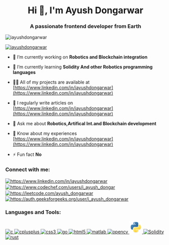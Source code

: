</body><h1 align="center">Hi 👋, I'm Ayush Dongarwar</h1>
<h3 align="center">A passionate frontend developer from Earth</h3>

<p align="left"> <img src="https://komarev.com/ghpvc/?username=iayushdongarwar&label=Profile%20views&color=0e75b6&style=flat" alt="iayushdongarwar" /> </p>

<p align="left"> <a href="https://github.com/ryo-ma/github-profile-trophy"><img src="https://github-profile-trophy.vercel.app/?username=iayushdongarwar" alt="iayushdongarwar" /></a> </p>

- 🔭 I’m currently working on **Robotics and Blockchain integration**

- 🌱 I’m currently learning **Solidity And other Robotics programming languages**

- 👨‍💻 All of my projects are available at [https://www.linkedin.com/in/iayushdongarwar](https://www.linkedin.com/in/iayushdongarwar)

- 📝 I regularly write articles on [https://www.linkedin.com/in/iayushdongarwar](https://www.linkedin.com/in/iayushdongarwar)

- 💬 Ask me about **Robotics,Artifical Int.and Blockchain development**

- 📄 Know about my experiences [https://www.linkedin.com/in/iayushdongarwar](https://www.linkedin.com/in/iayushdongarwar)

- ⚡ Fun fact **No**

<h3 align="left">Connect with me:</h3>
<p align="left">
<a href="https://linkedin.com/in/https://www.linkedin.com/in/iayushdongarwar" target="blank"><img align="center" src="https://imgs.search.brave.com/uGDtHsxME6trYi3Pg1IQoYBs0ZNStLg4fOwcz9gYrwo/rs:fit:860:0:0/g:ce/aHR0cHM6Ly91cGxv/YWQud2lraW1lZGlh/Lm9yZy93aWtpcGVk/aWEvY29tbW9ucy9j/L2NhL0xpbmtlZElu/X2xvZ29faW5pdGlh/bHMucG5n" alt="https://www.linkedin.com/in/iayushdongarwar" height="30" width="40" /></a>
<a href="https://www.codechef.com/users/https://www.codechef.com/users/i_ayush_dongar" target="blank"><img align="center" src="https://imgs.search.brave.com/-OhM3dvARaIG9AWhWzMtWkF7x6ZIUxNVAagbpDzQc6U/rs:fit:860:0:0/g:ce/aHR0cHM6Ly9jZG4t/MS53ZWJjYXRhbG9n/LmlvL2NhdGFsb2cv/Y29kZWNoZWYvY29k/ZWNoZWYtaWNvbi1m/aWxsZWQtMjU2LnBu/Zz92PTE2NzU1OTY1/MjI2MzE" alt="https://www.codechef.com/users/i_ayush_dongar" height="30" width="40" /></a>
<a href="https://www.leetcode.com/https://leetcode.com/ayush_dongarwar" target="blank"><img align="center" src="https://imgs.search.brave.com/2Qlsac9mH3NiTklhFd1EyzNl80YSEo_LHtsbwu0v60g/rs:fit:860:0:0/g:ce/aHR0cHM6Ly9yYXcu/Z2l0aHVidXNlcmNv/bnRlbnQuY29tL0xl/ZXRDb2RlLU9wZW5T/b3VyY2UvdnNjb2Rl/LWxlZXRjb2RlL21h/c3Rlci9yZXNvdXJj/ZXMvTGVldENvZGUu/cG5n" alt="https://leetcode.com/ayush_dongarwar" height="30" width="40" /></a>
<a href="https://auth.geeksforgeeks.org/user/https://auth.geeksforgeeks.org/user/i_ayush_dongarwar" target="blank"><img align="center" src="https://imgs.search.brave.com/KI0tsm1JzP-0Js-ppwhIwwDzaHot4-twsLhp_MdEsDk/rs:fit:500:0:0/g:ce/aHR0cHM6Ly91cGxv/YWQud2lraW1lZGlh/Lm9yZy93aWtpcGVk/aWEvY29tbW9ucy80/LzQzL0dlZWtzZm9y/R2Vla3Muc3Zn.svg" alt="https://auth.geeksforgeeks.org/user/i_ayush_dongarwar" height="30" width="40" /></a>
</p>

<h3 align="left">Languages and Tools:</h3>
<p align="left"> <a href="." target="_blank" rel="noreferrer"> <img src="https://imgs.search.brave.com/3SbpPhzanKC_O2ZnGdCV1HDc9rpjoSPkIAGQhoPn2ek/rs:fit:500:0:0/g:ce/aHR0cHM6Ly9tZWRp/YS5nZWVrc2Zvcmdl/ZWtzLm9yZy93cC1j/b250ZW50L3VwbG9h/ZHMvMjAyMzA1MDYx/MTI4MTQvQy1Qcm9n/cmFtbWluZy1MYW5n/dWFnZS5wbmc" alt="c" width="60" height="40"/> </a> <a href="https://www.w3schools.com/cpp/" target="_blank" rel="noreferrer"> <img src="https://imgs.search.brave.com/tVA-6rjMn8Qn-PCSeZrOCyDDZT4-m6VVpVp4DrIs7gI/rs:fit:860:0:0/g:ce/aHR0cHM6Ly9tZWRp/YS5nZWVrc2Zvcmdl/ZWtzLm9yZy93cC1j/b250ZW50L2Nkbi11/cGxvYWRzLzIwMjMw/NzAzMTQ0NjE5L0NQ/UC1MYW5ndWFnZS5w/bmc" alt="cplusplus" width="60" height="40"/> </a> <a href="https://www.w3schools.com/css/" target="_blank" rel="noreferrer"> <img src="https://upload.wikimedia.org/wikipedia/commons/thumb/d/d5/CSS3_logo_and_wordmark.svg/800px-CSS3_logo_and_wordmark.svg.png" alt="css3" width="40" height="40"/> </a> <a href="https://golang.org" target="_blank" rel="noreferrer"> <img src="https://imgs.search.brave.com/UriuzSg1MSd8T_Mu907Dh8d_xmVvmj-j8BSmbSXNHlA/rs:fit:860:0:0/g:ce/aHR0cHM6Ly9taXJv/Lm1lZGl1bS5jb20v/djIvMSpUeW52eGxS/ckI1MXVtTm94bGN0/M0J3LnBuZw" alt="go" width="40" height="50"/> </a> <a href="https://www.w3.org/html/" target="_blank" rel="noreferrer"> <img src="https://imgs.search.brave.com/AHnic2uoDTCiOlbE_YQCwtWDq3CBxS99HIeyJ85UGkw/rs:fit:860:0:0/g:ce/aHR0cHM6Ly9zdGF0/aWMuamF2YXRwb2lu/dC5jb20vaHRtbHBh/Z2VzL2ltYWdlcy9o/dG1sLXR1dG9yaWFs/LnBuZw" alt="html5" width="40" height="40"/> </a> <a href="https://www.mathworks.com/" target="_blank" rel="noreferrer"> <img src="https://upload.wikimedia.org/wikipedia/commons/2/21/Matlab_Logo.png" alt="matlab" width="40" height="40"/> </a> <a href="https://opencv.org/" target="_blank" rel="noreferrer"> <img src="https://www.vectorlogo.zone/logos/opencv/opencv-icon.svg" alt="opencv" width="40" height="40"/> </a> <a href="https://www.python.org" target="_blank" rel="noreferrer"> <img src="https://raw.githubusercontent.com/devicons/devicon/master/icons/python/python-original.svg" alt="python" width="40" height="40"/> </a> <a href="https://soliditylang.org/" target="_blank" rel="noreferrer"> <img src="https://upload.wikimedia.org/wikipedia/commons/thumb/9/98/Solidity_logo.svg/800px-Solidity_logo.svg.png" alt="Solidity" width="40" height="40"/> </a> <a href="https://www.rust-lang.org" target="_blank" rel="noreferrer"> <img src="http://www.rust-lang.org/logos/rust-logo-blk.svg" alt="rust" width="40" height="40"/> </a> </p>

  
  
